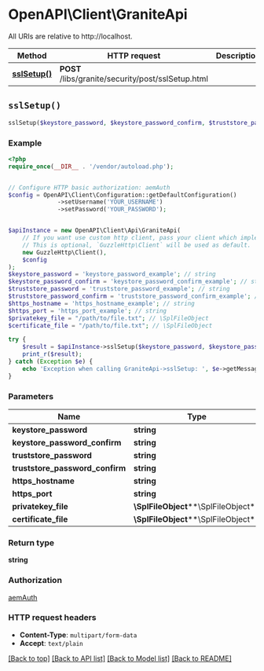 # OpenAPI\Client\GraniteApi

All URIs are relative to http://localhost.

Method | HTTP request | Description
------------- | ------------- | -------------
[**sslSetup()**](GraniteApi.md#sslSetup) | **POST** /libs/granite/security/post/sslSetup.html | 


## `sslSetup()`

```php
sslSetup($keystore_password, $keystore_password_confirm, $truststore_password, $truststore_password_confirm, $https_hostname, $https_port, $privatekey_file, $certificate_file): string
```



### Example

```php
<?php
require_once(__DIR__ . '/vendor/autoload.php');


// Configure HTTP basic authorization: aemAuth
$config = OpenAPI\Client\Configuration::getDefaultConfiguration()
              ->setUsername('YOUR_USERNAME')
              ->setPassword('YOUR_PASSWORD');


$apiInstance = new OpenAPI\Client\Api\GraniteApi(
    // If you want use custom http client, pass your client which implements `GuzzleHttp\ClientInterface`.
    // This is optional, `GuzzleHttp\Client` will be used as default.
    new GuzzleHttp\Client(),
    $config
);
$keystore_password = 'keystore_password_example'; // string
$keystore_password_confirm = 'keystore_password_confirm_example'; // string
$truststore_password = 'truststore_password_example'; // string
$truststore_password_confirm = 'truststore_password_confirm_example'; // string
$https_hostname = 'https_hostname_example'; // string
$https_port = 'https_port_example'; // string
$privatekey_file = "/path/to/file.txt"; // \SplFileObject
$certificate_file = "/path/to/file.txt"; // \SplFileObject

try {
    $result = $apiInstance->sslSetup($keystore_password, $keystore_password_confirm, $truststore_password, $truststore_password_confirm, $https_hostname, $https_port, $privatekey_file, $certificate_file);
    print_r($result);
} catch (Exception $e) {
    echo 'Exception when calling GraniteApi->sslSetup: ', $e->getMessage(), PHP_EOL;
}
```

### Parameters

Name | Type | Description  | Notes
------------- | ------------- | ------------- | -------------
 **keystore_password** | **string**|  |
 **keystore_password_confirm** | **string**|  |
 **truststore_password** | **string**|  |
 **truststore_password_confirm** | **string**|  |
 **https_hostname** | **string**|  |
 **https_port** | **string**|  |
 **privatekey_file** | **\SplFileObject****\SplFileObject**|  | [optional]
 **certificate_file** | **\SplFileObject****\SplFileObject**|  | [optional]

### Return type

**string**

### Authorization

[aemAuth](../../README.md#aemAuth)

### HTTP request headers

- **Content-Type**: `multipart/form-data`
- **Accept**: `text/plain`

[[Back to top]](#) [[Back to API list]](../../README.md#endpoints)
[[Back to Model list]](../../README.md#models)
[[Back to README]](../../README.md)
